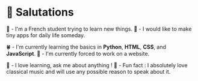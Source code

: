 # 🥖 Salutations

🥐 - I'm a French student trying to learn new things.
🥚 - I would like to make tiny apps for daily life someday.

🍀 - I'm currently learning the basics in **Python**, **HTML**, **CSS**, and **JavaScript**.
🧀 - I'm currently forced to work on a website.

🌠 - I love learning, ask me about anything !
💌 - Fun fact : I absolutely love classical music and will use any possible reason to speak about it.
